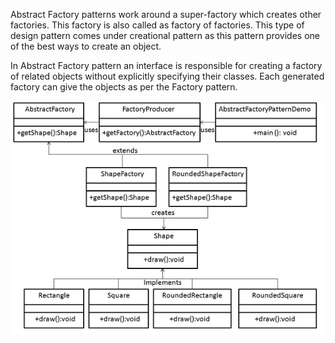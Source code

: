 Abstract Factory patterns work around a super-factory which creates other factories. 
This factory is also called as factory of factories. This type of design pattern comes 
under creational pattern as this pattern provides one of the best ways to create an object.

In Abstract Factory pattern an interface is responsible for creating a factory of related objects
without explicitly specifying their classes. Each generated factory can give the objects 
as per the Factory pattern.

![img.png](img.png)